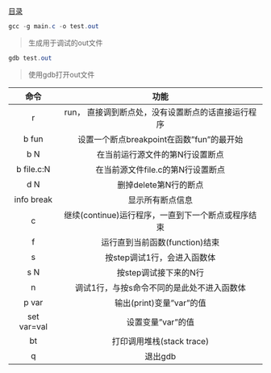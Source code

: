 [目录](./) 

```powershell
gcc -g main.c -o test.out
```

> 生成用于调试的out文件

```powershell
gdb test.out
```

> 使用gdb打开out文件

|    命令     |                        功能                        |
| :---------: | :------------------------------------------------: |
|      r      | run， 直接调到断点处，没有设置断点的话直接运行程序 |
|    b fun    |     设置一个断点breakpoint在函数”fun”的最开始      |
|     b N     |          在当前运行源文件的第N行设置断点           |
| b file.c:N  |         在当前源文件file.c的第N行设置断点          |
|     d N     |               删掉delete第N行的断点                |
| info break  |                  显示所有断点信息                  |
|      c      | 继续(continue)运行程序，一直到下一个断点或程序结束 |
|      f      |           运行直到当前函数(function)结束           |
|      s      |            按step调试1行，会进入函数体             |
|     s N     |               按step调试接下来的N行                |
|      n      |     调试1行，与按s命令不同的是此处不进入函数体     |
|    p var    |              输出(print)变量”var”的值              |
| set var=val |                 设置变量”var”的值                  |
|     bt      |             打印调用堆栈(stack trace)              |
|      q      |                      退出gdb                       |
